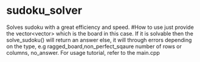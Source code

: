 # sudoku_solver
Solves sudoku with a great efficiency and speed.
#How to use
just provide the vector<vector<int>> which is the board in this case. If it is solvable then the solve_sudoku() will return an answer else, it will through errors depending on the type, e.g ragged_board,non_perfect_sqaure number of rows or columns, no_answer.
 For usage tutorial, refer to the main.cpp
